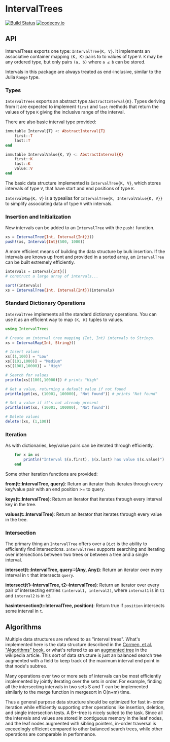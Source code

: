 
# IntervalTrees

[![Build Status](https://api.travis-ci.org/BioJulia/IntervalTrees.jl.svg?branch=master)](https://travis-ci.org/BioJulia/IntervalTrees.jl)
[![codecov.io](http://codecov.io/github/BioJulia/IntervalTrees.jl/coverage.svg?branch=master)](http://codecov.io/github/BioJulia/IntervalTrees.jl?branch=master)

## API

IntervalTrees exports one type: `IntervalTree{K, V}`.  It implements an
associative container mapping `(K, K)` pairs to to values of type `V`.  `K` may
be any ordered type, but only pairs `(a, b)` where `a ≤ b` can be stored.

Intervals in this package are always treated as end-inclusive, similar to the
Julia `Range` type.

### Types

`IntervalTrees` exports an abstract type `AbstractInterval{K}`. Types deriving
from it are expected to implement `first` and `last` methods that return the
values of type `K` giving the inclusive range of the interval.

There are also basic interval type provided:
```julia
immutable Interval{T} <: AbstractInterval{T}
    first::T
    last::T
end

immutable IntervalValue{K, V} <: AbstractInterval{K}
    first::K
    last::K
    value::V
end
```

The basic data structure implemented is `IntervalTree{K, V}`, which stores
intervals of type `V`, that have start and end positions of type `K`.

`IntervalMap{K, V}` is a typealias for `IntervalTree{K, IntervalValue{K, V}}`
to simplify associating data of type `V` with intervals.


### Insertion and Initialization

New intervals can be added to an `IntervalTree` with the `push!` function.

```julia
xs = IntervalTree{Int, Interval{Int}}()
push!(xs, Interval{Int}(500, 1000))
```

A more efficient means of building the data structure by bulk insertion.
If the intervals are knows up front and provided in a sorted array, an
`IntervalTree` can be built extremely efficiently.

```julia
intervals = Interval{Int}[]
# construct a large array of intervals...

sort!(intervals)
xs = IntervalTree{Int, Interval{Int}}(intervals)
```

### Standard Dictionary Operations

`IntervalTree` implements all the standard dictionary operations. You can use it
as an efficient way to map `(K, K)` tuples to values.


```julia
using IntervalTrees

# Create an interval tree mapping (Int, Int) intervals to Strings.
xs = IntervalMap{Int, String}()

# Insert values
xs[(1,100)] = "Low"
xs[(101,1000)] = "Medium"
xs[(1001,10000)] = "High"

# Search for values
println(xs[(1001,10000)]) # prints "High"

# Get a value, returning a default value if not found
println(get(xs, (10001, 100000), "Not found")) # prints "Not found"

# Set a value if it's not already present
println(set(xs, (10001, 100000), "Not found"))

# Delete values
delete!(xs, (1,100))

```

### Iteration

As with dictionaries, key/value pairs can be iterated through efficiently.

```julia
    for x in xs
        println("Interval $(x.first), $(x.last) has value $(x.value)")
    end
```

Some other iteration functions are provided:

**from(t::IntervalTree, query)**: Return an iterator thats iterates through every
key/value pair with an end position >= to query.

**keys(t::IntervalTree)**: Return an iterator that iterates through every
interval key in the tree.

**values(t::IntervalTree)**: Return an iterator that iterates through every
value in the tree.


### Intersection

The primary thing an `IntervalTree` offers over a `Dict` is the ability to efficiently
find intersections. `IntervalTrees` supports searching and iterating over
intersections between two trees or between a tree and a single interval.

**intersect(t::IntervalTree, query::(Any, Any))**: Return an iterator over every
interval in `t` that intersects `query`.


**intersect(t1::IntervalTree, t2::IntervalTree)**: Return an iterator over every
pair of intersecting entries `(interval1, interval2)`, where `interval1` is
in `t1` and `interval2` is in `t2`.


**hasintersection(t::IntervalTree, position)**: Return true if `position`
intersects some interval in `t`.


## Algorithms

Multiple data structures are refered to as "interval trees". What's implemented
here is the data structure described in the [Cormen, et al. "Algorithms" book](https://en.wikipedia.org/wiki/Introduction_to_Algorithms), or
what's refered to as an [augmented
tree](http://en.wikipedia.org/wiki/Interval_tree#Augmented_tree) in the
wikipedia article. This sort of data structure is just an balanced search tree
augmented with a field to keep track of the maximum interval end point in that
node's subtree.

Many operations over two or more sets of intervals can be most efficiently
implemented by jointly iterating over the sets in order. For example, finding
all the intersecting intervals in two sets S and T can be implemented similarly
to the merge function in mergesort in O(n+m) time.

Thus a general purpose data structure should be optimized for fast in-order
iteration while efficiently supporting other operations like insertion,
deletion, and single intersection tests. A B+-tree is nicely suited to the task.
Since all the intervals and values are stored in contiguous memory in the leaf
nodes, and the leaf nodes augmented with sibling pointers, in-order traversal is
exceedingly efficient compared to other balanced search trees, while other
operations are comparable in performance.

